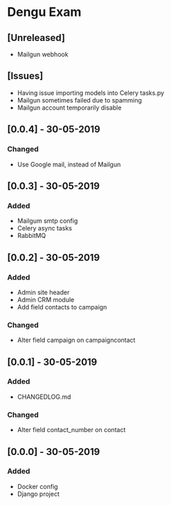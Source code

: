 # Dengu Exam

## [Unreleased]
- Mailgun webhook

## [Issues]
- Having issue importing models into Celery tasks.py
- Mailgun sometimes failed due to spamming
- Mailgun account temporarily disable

## [0.0.4] - 30-05-2019
### Changed
- Use Google mail, instead of Mailgun

## [0.0.3] - 30-05-2019
### Added
- Mailgum smtp config
- Celery async tasks
- RabbitMQ

## [0.0.2] - 30-05-2019
### Added
- Admin site header
- Admin CRM module
- Add field contacts to campaign

### Changed
- Alter field campaign on campaigncontact

## [0.0.1] - 30-05-2019
### Added
- CHANGEDLOG.md

### Changed
- Alter field contact_number on contact

## [0.0.0] - 30-05-2019
### Added
- Docker config
- Django project

